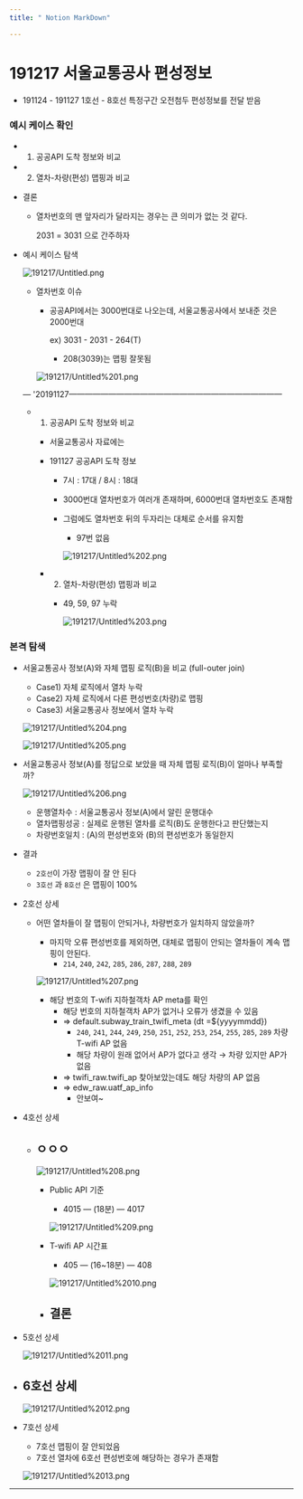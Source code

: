 ```yaml
---
title: " Notion MarkDown"

---
```

# 191217 서울교통공사 편성정보

- 191124 - 191127 1호선 - 8호선 특정구간 오전첨두 편성정보를 전달 받음

### 예시 케이스 확인

- 1) 공공API 도착 정보와 비교
- 2) 열차-차량(편성) 맵핑과 비교
- 결론
    - 열차번호의 맨 앞자리가 달라지는 경우는 큰 의미가 없는 것 같다.

        2031 = 3031 으로 간주하자

- 예시 케이스 탐색

    ![191217/Untitled.png](/assets/images/191217/Untitled.png)

    - 열차번호 이슈
        - 공공API에서는 3000번대로 나오는데, 서울교통공사에서 보내준 것은 2000번대

            ex) 3031 - 2031 - 264(T)

            - 208(3039)는 맵핑 잘못됨

        ![191217/Untitled%201.png](/assets/images/191217/Untitled%201.png)

    — '20191127———————————————————————————

    - 1) 공공API 도착 정보와 비교
        - 서울교통공사 자료에는
        - 191127 공공API 도착 정보
            - 7시 : 17대 / 8시 : 18대
            - 3000번대 열차번호가 여러개 존재하며, 6000번대 열차번호도 존재함
            - 그럼에도 열차번호 뒤의 두자리는 대체로 순서를 유지함
                - 97번 없음

                ![191217/Untitled%202.png](/assets/images/191217/Untitled%202.png)

        - 2) 열차-차량(편성) 맵핑과 비교
            - 49, 59, 97 누락

                ![191217/Untitled%203.png](/assets/images/191217/Untitled%203.png)

### 본격 탐색

- 서울교통공사 정보(A)와 자체 맵핑 로직(B)을 비교 (full-outer join)
    - Case1) 자체 로직에서 열차 누락
    - Case2) 자체 로직에서 다른 편성번호(차량)로 맵핑
    - Case3) 서울교통공사 정보에서 열차 누락

    ![191217/Untitled%204.png](/assets/images/191217/Untitled%204.png)

    ![191217/Untitled%205.png](/assets/images/191217/Untitled%205.png)

- 서울교통공사 정보(A)를 정답으로 보았을 때 자체 맵핑 로직(B)이 얼마나 부족할까?

    ![191217/Untitled%206.png](/assets/images/191217/Untitled%206.png)

    - 운행열차수 : 서울교통공사 정보(A)에서 알린 운행대수
    - 열차맵핑성공 : 실제로 운행된 열차를 로직(B)도 운행한다고 판단했는지
    - 차량번호일치 : (A)의 편성번호와 (B)의 편성번호가 동일한지
- 결과
    - `2호선`이 가장 맵핑이 잘 안 된다
    - `3호선` 과 `8호선` 은 맵핑이 100%

- 2호선 상세
    - 어떤 열차들이 잘 맵핑이 안되거나, 차량번호가 일치하지 않았을까?
        - 마지막 오류 편성번호를 제외하면, 대체로 맵핑이 안되는 열차들이 계속 맵핑이 안된다.
            - `214`, `240`, `242`, `285`, `286`, `287`, `288`, `289`

        ![191217/Untitled%207.png](/assets/images/191217/Untitled%207.png)

        - 해당 번호의 T-wifi 지하철객차 AP meta를 확인
            - 해당 번호의 지하철객차 AP가 없거나 오류가 생겼을 수 있음
            - ⇒ default.subway_train_twifi_meta (dt =${yyyymmdd})
                - `240`, `241`, `244`, `249`, `250`, `251`, `252`, `253`, `254`, `255`, `285`, `289` 차량 T-wifi AP 없음
                - 해당 차량이 원래 없어서 AP가 없다고 생각 → 차량 있지만 AP가 없음
            - ⇒ twifi_raw.twifi_ap 찾아보았는데도 해당 차량의 AP 없음
            - ⇒ edw_raw.uatf_ap_info
                - 안보여~

- 4호선 상세
    - ㅇㅇㅇ
        - 

        ![191217/Untitled%208.png](/assets/images/191217/Untitled%208.png)

        - Public API 기준
            - 4015 — (18분) — 4017

            ![191217/Untitled%209.png](191217/Untitled%209.png)

        - T-wifi AP 시간표
            - 405 — (16~18분) — 408

            ![191217/Untitled%2010.png](191217/Untitled%2010.png)

        - 결론
            - 
- 5호선 상세

    ![191217/Untitled%2011.png](191217/Untitled%2011.png)

- 6호선 상세
    - 

    ![191217/Untitled%2012.png](191217/Untitled%2012.png)

- 7호선 상세
    - 7호선 맵핑이 잘 안되었음
    - 7호선 열차에 6호선 편성번호에 해당하는 경우가 존재함

    ![191217/Untitled%2013.png](191217/Untitled%2013.png)

---
